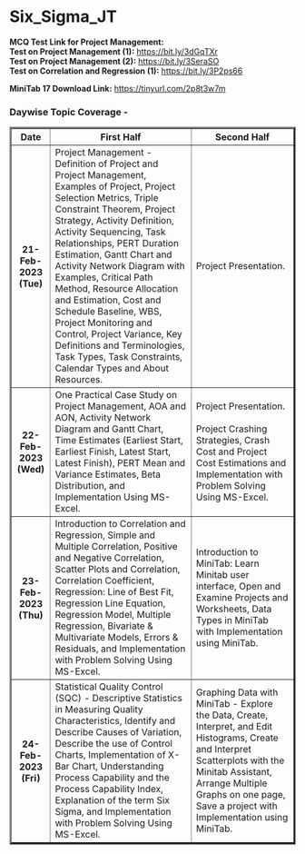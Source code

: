 # Six_Sigma_JT

**MCQ Test Link for Project Management:**<br>
**Test on Project Management (1):** https://bit.ly/3dGqTXr <br>
**Test on Project Management (2):** https://bit.ly/3SeraSO <br>
**Test on Correlation and Regression (1):** https://bit.ly/3P2ps66


**MiniTab 17 Download Link:** https://tinyurl.com/2p8t3w7m

### Daywise Topic Coverage -
<table border = 3>
  <tr><th>Date</th><th>First Half</th><th>Second Half</th></tr>
  <tr><th>21-Feb-2023 (Tue)</th>
      <td>Project Management - Definition of Project and Project Management, Examples of Project, Project Selection Metrics, Triple Constraint Theorem, Project Strategy, Activity Definition, Activity Sequencing, Task Relationships, PERT Duration Estimation, Gantt Chart and Activity Network Diagram with Examples, Critical Path Method, Resource Allocation and Estimation, Cost and Schedule Baseline, WBS, Project Monitoring and Control, Project Variance, Key Definitions and Terminologies, Task Types, Task Constraints, Calendar Types and About Resources.</td>
      <td>Project Presentation.</td>
  </tr>
  <tr><th>22-Feb-2023 (Wed)</th>
      <td>One Practical Case Study on Project Management, AOA and AON, Activity Network Diagram and Gantt Chart, Time Estimates (Earliest Start, Earliest Finish, Latest Start, Latest Finish), PERT Mean and Variance Estimates, Beta Distribution, and Implementation Using MS-Excel.</td>
      <td>Project Presentation.<br><br>Project Crashing Strategies, Crash Cost and Project Cost Estimations and Implementation with Problem Solving Using MS-Excel.</td>
  </tr>
  <tr><th>23-Feb-2023 (Thu)</th>
      <td>Introduction to Correlation and Regression, Simple and Multiple Correlation, Positive and Negative Correlation, Scatter Plots and Correlation, Correlation Coefficient, Regression: Line of Best Fit, Regression Line Equation, Regression Model, Multiple Regression, Bivariate & Multivariate Models, Errors & Residuals, and Implementation with Problem Solving Using MS-Excel.</td>
      <td>Introduction to MiniTab: Learn Minitab user interface, Open and Examine Projects and Worksheets, Data Types in MiniTab with Implementation using MiniTab.</td>
  </tr>
  <tr><th>24-Feb-2023 (Fri)</th>
      <td>Statistical Quality Control (SQC) - Descriptive Statistics in Measuring Quality Characteristics, Identify and Describe Causes of Variation, Describe the use of Control Charts, Implementation of X-Bar Chart, Understanding Process Capability and the Process Capability Index, Explanation of the term Six Sigma, and Implementation with Problem Solving Using MS-Excel.</td>
      <td>Graphing Data with MiniTab - Explore the Data, Create, Interpret, and Edit Histograms, Create and Interpret Scatterplots with the Minitab Assistant, Arrange Multiple Graphs on one page, Save a project with Implementation using MiniTab.</td>
  </tr>
</table>
